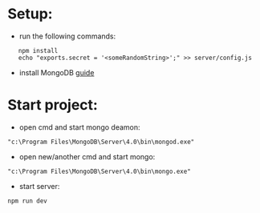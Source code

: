 # Setup:
 - run the following commands:
 ```
    npm install
    echo "exports.secret = '<someRandomString>';" >> server/config.js
 ```
 - install MongoDB [guide](https://treehouse.github.io/installation-guides/windows/mongo-windows.html)

# Start project:
- open cmd and start mongo deamon: 
```
"c:\Program Files\MongoDB\Server\4.0\bin\mongod.exe"
```

- open new/another cmd and start mongo: 
```
"c:\Program Files\MongoDB\Server\4.0\bin\mongo.exe"
```

- start server:
```
npm run dev
```